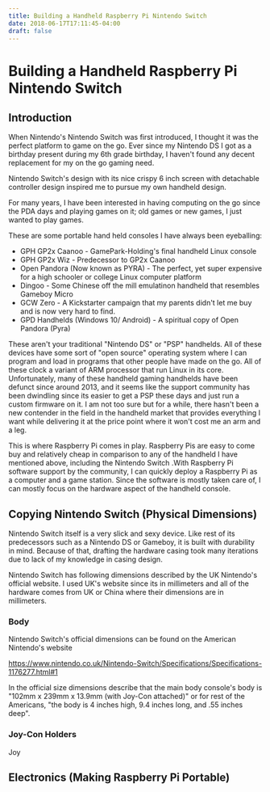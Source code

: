 ```yaml
---
title: Building a Handheld Raspberry Pi Nintendo Switch
date: 2018-06-17T17:11:45-04:00
draft: false
---
```

# Building a Handheld Raspberry Pi Nintendo Switch

## Introduction

When Nintendo's Nintendo Switch was first introduced, I thought it was the perfect platform to game on the go. Ever since my Nintendo DS I got as a birthday present during my 6th grade birthday, I haven't found any decent replacement for my on the go gaming need. 

Nintendo Switch's design with its nice crispy 6 inch screen with detachable controller design inspired me to pursue my own handheld design.

For many years, I have been interested in having computing on the go since the PDA days and playing games on it; old games or new games, I just wanted to play games. 

These are some portable hand held consoles I have always been eyeballing:

- GPH GP2x Caanoo - GamePark-Holding's final handheld Linux console
- GPH GP2x Wiz - Predecessor to GP2x Caanoo 
- Open Pandora (Now known as PYRA) - The perfect, yet super expensive for a high schooler or college Linux computer platform
- Dingoo - Some Chinese off the mill emulatinon handheld that resembles Gameboy Micro 
- GCW Zero - A Kickstarter campaign that my parents didn't let me buy and is now very hard to find.
- GPD Handhelds (Windows 10/ Android) - A spiritual copy of Open Pandora (Pyra)

These aren't your traditional "Nintendo DS" or "PSP" handhelds. All of these devices have some sort of "open source" operating system where I can program and load in programs that other people have made on the go. All of these clock a variant of ARM processor that run Linux in its core.  Unfortunately, many of these handheld gaming handhelds have been defunct since around 2013, and it seems like the support community has been dwindling since its easier to get a PSP these days and just run a custom firmware on it. I am not too sure but for a while, there hasn't been a new contender in the field in the handheld market that provides everything I want while delivering it at the price point where it won't cost me an arm and a leg. 

This is where Raspberry Pi comes in play. Raspberry Pis are easy to come buy and relatively cheap in comparison to any of the handheld I have mentioned above, including the Nintendo Switch .With Raspberry Pi software support by the community, I can quickly deploy a Raspberry Pi as a computer and a game station. Since the software is mostly taken care of, I can mostly focus on the hardware aspect of the handheld console.

## Copying Nintendo Switch (Physical Dimensions)

Nintendo Switch itself is a very slick and sexy device. Like rest of its predecessors such as a Nintendo DS or Gameboy, it is built with durability in mind. Because of that, drafting the hardware casing took many iterations due to lack of my knowledge in casing design. 

Nintendo Switch has following dimensions described by the UK Nintendo's official website. I used UK's website since its in millimeters and all of the hardware comes from UK or China where their dimensions are in millimeters. 

### Body

Nintendo Switch's official dimensions can be found on the American Nintendo's website

https://www.nintendo.co.uk/Nintendo-Switch/Specifications/Specifications-1176277.html#1

In the official size dimensions describe that the main body console's body is "102mm x 239mm x 13.9mm (with Joy-Con attached)" or for rest of the Americans, "the body is 4 inches high, 9.4 inches long, and .55 inches deep". 

### Joy-Con Holders

Joy 

## Electronics (Making Raspberry Pi Portable)

